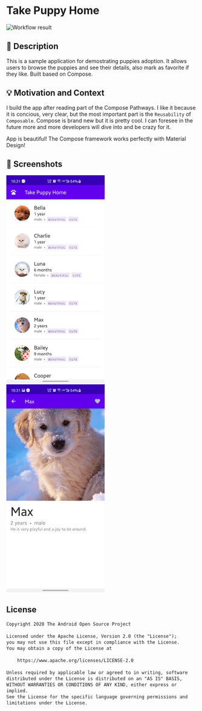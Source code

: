 # Take Puppy Home

<!--- Replace <OWNER> with your Github Username and <REPOSITORY> with the name of your repository. -->
<!--- You can find both of these in the url bar when you open your repository in github. -->
![Workflow result](https://github.com/chinalwb/compose1/workflows/Check/badge.svg)


## :scroll: Description
<!--- Describe your app in one or two sentences -->

This is a sample application for demostrating puppies adoption. It allows users to browse the puppies and see their details, also mark as favorite if they like. Built based on Compose.




## :bulb: Motivation and Context
<!--- Optionally point readers to interesting parts of your submission. -->

I build the app after reading part of the Compose Pathways. I like it because it is concious, very clear, but the most important part is the `Reusability` of `Composable`. Compose is brand new but it is pretty cool. I can foresee in the future more and more developers will dive into and be crazy for it.

<!--- What are you especially proud of? -->

App is beautiful! The Compose framework works perfectly with Material Design!


## :camera_flash: Screenshots
<!-- You can add more screenshots here if you like -->
<img src="/results/screenshot_1.png" width="260">&emsp;<img src="/results/screenshot_2.png" width="260">


## License
```
Copyright 2020 The Android Open Source Project

Licensed under the Apache License, Version 2.0 (the "License");
you may not use this file except in compliance with the License.
You may obtain a copy of the License at

    https://www.apache.org/licenses/LICENSE-2.0

Unless required by applicable law or agreed to in writing, software
distributed under the License is distributed on an "AS IS" BASIS,
WITHOUT WARRANTIES OR CONDITIONS OF ANY KIND, either express or implied.
See the License for the specific language governing permissions and
limitations under the License.
```
